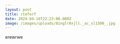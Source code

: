 ```yaml
---
layout: post
title: rteferf
date: 2024-04-16T22:23:00.000Z
image: /images/uploads/81nglr8xjll._ac_sl1500_.jpg
---
```

erewrwe
